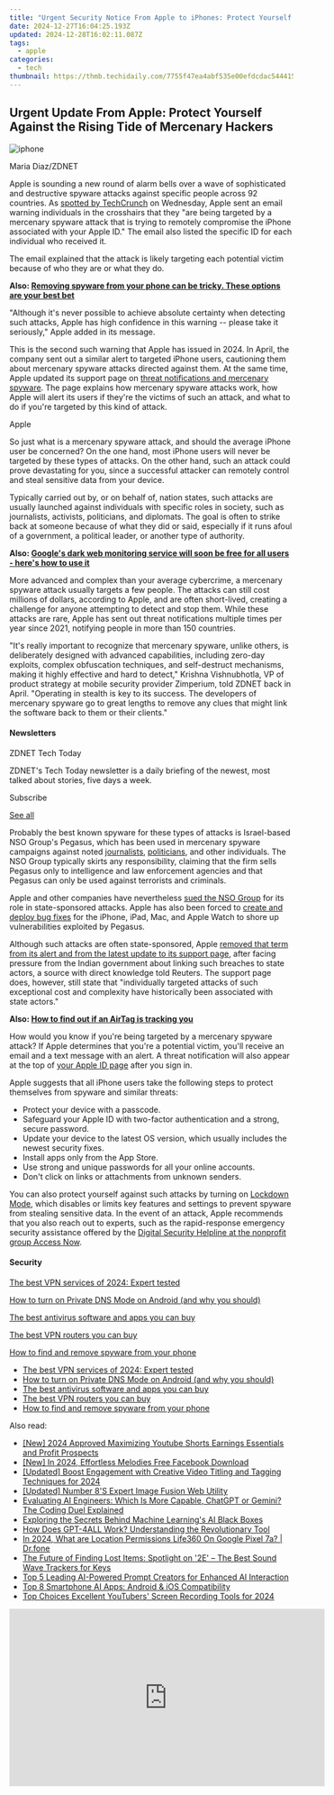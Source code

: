 ```yaml
---
title: "Urgent Security Notice From Apple to iPhones: Protect Yourself Against Rising Mercenary Spyware Risks."
date: 2024-12-27T16:04:25.193Z
updated: 2024-12-28T16:02:11.087Z
tags:
  - apple
categories:
  - tech
thumbnail: https://thmb.techidaily.com/7755f47ea4abf535e00efdcdac544415bc3009815aff334a960cff2517394707.png
---
```


## Urgent Update From Apple: Protect Yourself Against the Rising Tide of Mercenary Hackers

![iphone](https://www.zdnet.com/a/img/resize/218757de20007ed845ff38a08fe1e4815579f52b/2024/03/06/b88431d0-2712-4ddf-90c9-4abbe0da8485/iphone.jpg?auto=webp&width=1280)

Maria Diaz/ZDNET

Apple is sounding a new round of alarm bells over a wave of sophisticated and destructive spyware attacks against specific people across 92 countries. As [spotted by TechCrunch](https://techcrunch.com/2024/07/10/apple-alerts-iphone-users-in-98-countries-to-mercenary-spyware-attacks/) on Wednesday, Apple sent an email warning individuals in the crosshairs that they "are being targeted by a mercenary spyware attack that is trying to remotely compromise the iPhone associated with your Apple ID." The email also listed the specific ID for each individual who received it.

The email explained that the attack is likely targeting each potential victim because of who they are or what they do.

**Also: [Removing spyware from your phone can be tricky. These options are your best bet](https://www.zdnet.com/article/how-to-find-and-remove-spyware-from-your-phone/)**

"Although it's never possible to achieve absolute certainty when detecting such attacks, Apple has high confidence in this warning -- please take it seriously," Apple added in its message.

This is the second such warning that Apple has issued in 2024\. In April, the company sent out a similar alert to targeted iPhone users, cautioning them about mercenary spyware attacks directed against them. At the same time, Apple updated its support page on [threat notifications and mercenary spyware](https://support.apple.com/en-us/102174). The page explains how mercenary spyware attacks work, how Apple will alert its users if they're the victims of such an attack, and what to do if you're targeted by this kind of attack.

Apple

So just what is a mercenary spyware attack, and should the average iPhone user be concerned? On the one hand, most iPhone users will never be targeted by these types of attacks. On the other hand, such an attack could prove devastating for you, since a successful attacker can remotely control and steal sensitive data from your device.

Typically carried out by, or on behalf of, nation states, such attacks are usually launched against individuals with specific roles in society, such as journalists, activists, politicians, and diplomats. The goal is often to strike back at someone because of what they did or said, especially if it runs afoul of a government, a political leader, or another type of authority.

**Also: [Google's dark web monitoring service will soon be free for all users - here's how to use it](https://www.zdnet.com/article/googles-dark-web-monitoring-service-will-soon-be-free-for-users-heres-how-to-use-it/)**

More advanced and complex than your average cybercrime, a mercenary spyware attack usually targets a few people. The attacks can still cost millions of dollars, according to Apple, and are often short-lived, creating a challenge for anyone attempting to detect and stop them. While these attacks are rare, Apple has sent out threat notifications multiple times per year since 2021, notifying people in more than 150 countries.

"It's really important to recognize that mercenary spyware, unlike others, is deliberately designed with advanced capabilities, including zero-day exploits, complex obfuscation techniques, and self-destruct mechanisms, making it highly effective and hard to detect," Krishna Vishnubhotla, VP of product strategy at mobile security provider Zimperium, told ZDNET back in April. "Operating in stealth is key to its success. The developers of mercenary spyware go to great lengths to remove any clues that might link the software back to them or their clients." 

#### Newsletters

ZDNET Tech Today

ZDNET's Tech Today newsletter is a daily briefing of the newest, most talked about stories, five days a week.

 Subscribe

[See all](https://www.zdnet.com/newsletters/)

Probably the best known spyware for these types of attacks is Israel-based NSO Group's Pegasus, which has been used in mercenary spyware campaigns against noted [journalists](https://www.zdnet.com/article/nso-spyware-found-targeting-journalists-and-ngos-in-el-salvador/), [politicians](https://www.zdnet.com/article/nso-spyware-used-to-hack-polish-politicians-wife-of-khashoggi-un-war-crimes-investigator-and-more/), and other individuals. The NSO Group typically skirts any responsibility, claiming that the firm sells Pegasus only to intelligence and law enforcement agencies and that Pegasus can only be used against terrorists and criminals.

Apple and other companies have nevertheless [sued the NSO Group](https://www.zdnet.com/article/apple-sues-nso-group-over-pegasus-spyware/) for its role in state-sponsored attacks. Apple has also been forced to [create and deploy bug fixes](https://www.zdnet.com/article/apple-launches-bug-fixes-for-iphone-ipad-apple-watch-and-mac-to-combat-pegasus-spyware/) for the iPhone, iPad, Mac, and Apple Watch to shore up vulnerabilities exploited by Pegasus.

Although such attacks are often state-sponsored, Apple [removed that term from its alert and from the latest update to its support page](https://www.reuters.com/technology/cybersecurity/apple-warns-users-mercenary-spyware-attack-91-countries-including-india-et-2024-04-11/), after facing pressure from the Indian government about linking such breaches to state actors, a source with direct knowledge told Reuters. The support page does, however, still state that "individually targeted attacks of such exceptional cost and complexity have historically been associated with state actors."

**Also: [How to find out if an AirTag is tracking you](https://www.zdnet.com/article/how-to-find-out-if-an-airtag-is-tracking-you/)**

How would you know if you're being targeted by a mercenary spyware attack? If Apple determines that you're a potential victim, you'll receive an email and a text message with an alert. A threat notification will also appear at the top of [your Apple ID page](https://appleid.apple.com/) after you sign in.

Apple suggests that all iPhone users take the following steps to protect themselves from spyware and similar threats:

* Protect your device with a passcode.
* Safeguard your Apple ID with two-factor authentication and a strong, secure password.
* Update your device to the latest OS version, which usually includes the newest security fixes.
* Install apps only from the App Store.
* Use strong and unique passwords for all your online accounts.
* Don't click on links or attachments from unknown senders.

You can also protect yourself against such attacks by turning on [Lockdown Mode](https://www.zdnet.com/article/apple-previews-lockdown-mode-a-new-extreme-security-feature/), which disables or limits key features and settings to prevent spyware from stealing sensitive data. In the event of an attack, Apple recommends that you also reach out to experts, such as the rapid-response emergency security assistance offered by the [Digital Security Helpline at the nonprofit group Access Now](https://www.accessnow.org/help/).

#### Security

[The best VPN services of 2024: Expert tested](https://www.zdnet.com/article/best-vpn/ "The best VPN services of 2024: Expert tested")

[How to turn on Private DNS Mode on Android (and why you should)](https://www.zdnet.com/article/how-to-turn-on-private-dns-mode-on-android-and-why-you-should/ "How to turn on Private DNS Mode on Android (and why you should)")

[The best antivirus software and apps you can buy](https://www.zdnet.com/article/best-antivirus/ "The best antivirus software and apps you can buy")

[The best VPN routers you can buy](https://www.zdnet.com/article/best-vpn-router/ "The best VPN routers you can buy")

[How to find and remove spyware from your phone](https://www.zdnet.com/article/how-to-find-and-remove-spyware-from-your-phone/ "How to find and remove spyware from your phone")

* [The best VPN services of 2024: Expert tested](https://www.zdnet.com/article/best-vpn/ "The best VPN services of 2024: Expert tested")
* [How to turn on Private DNS Mode on Android (and why you should)](https://www.zdnet.com/article/how-to-turn-on-private-dns-mode-on-android-and-why-you-should/ "How to turn on Private DNS Mode on Android (and why you should)")
* [The best antivirus software and apps you can buy](https://www.zdnet.com/article/best-antivirus/ "The best antivirus software and apps you can buy")
* [The best VPN routers you can buy](https://www.zdnet.com/article/best-vpn-router/ "The best VPN routers you can buy")
* [How to find and remove spyware from your phone](https://www.zdnet.com/article/how-to-find-and-remove-spyware-from-your-phone/ "How to find and remove spyware from your phone")

<ins class="adsbygoogle"
     style="display:block"
     data-ad-format="autorelaxed"
     data-ad-client="ca-pub-7571918770474297"
     data-ad-slot="1223367746"></ins>

<ins class="adsbygoogle"
     style="display:block"
     data-ad-client="ca-pub-7571918770474297"
     data-ad-slot="8358498916"
     data-ad-format="auto"
     data-full-width-responsive="true"></ins>

<span class="atpl-alsoreadstyle">Also read:</span>
<div><ul>
<li><a href="https://youtube-web.techidaily.com/024-approved-maximizing-youtube-shorts-earnings-essentials-and-profit-prospects/"><u>[New] 2024 Approved Maximizing Youtube Shorts Earnings Essentials and Profit Prospects</u></a></li>
<li><a href="https://facebook-video-recording.techidaily.com/new-in-2024-effortless-melodies-free-facebook-download/"><u>[New] In 2024, Effortless Melodies Free Facebook Download</u></a></li>
<li><a href="https://facebook-record-videos.techidaily.com/updated-boost-engagement-with-creative-video-titling-and-tagging-techniques-for-2024/"><u>[Updated] Boost Engagement with Creative Video Titling and Tagging Techniques for 2024</u></a></li>
<li><a href="https://extra-support.techidaily.com/updated-number-8s-expert-image-fusion-web-utility/"><u>[Updated] Number 8'S Expert Image Fusion Web Utility</u></a></li>
<li><a href="https://tech-haven.techidaily.com/evaluating-ai-engineers-which-is-more-capable-chatgpt-or-gemini-the-coding-duel-explained/"><u>Evaluating AI Engineers: Which Is More Capable, ChatGPT or Gemini? The Coding Duel Explained</u></a></li>
<li><a href="https://tech-haven.techidaily.com/exploring-the-secrets-behind-machine-learnings-ai-black-boxes/"><u>Exploring the Secrets Behind Machine Learning's AI Black Boxes</u></a></li>
<li><a href="https://tech-haven.techidaily.com/how-does-gpt-4all-work-understanding-the-revolutionary-tool/"><u>How Does GPT-4ALL Work? Understanding the Revolutionary Tool</u></a></li>
<li><a href="https://phone-solutions.techidaily.com/in-2024-what-are-location-permissions-life360-on-google-pixel-7a-drfone-by-drfone-virtual-android/"><u>In 2024, What are Location Permissions Life360 On Google Pixel 7a? | Dr.fone</u></a></li>
<li><a href="https://techno-recovery.techidaily.com/the-future-of-finding-lost-items-spotlight-on-2e-the-best-sound-wave-trackers-for-keys/"><u>The Future of Finding Lost Items: Spotlight on '2E' – The Best Sound Wave Trackers for Keys</u></a></li>
<li><a href="https://tech-haven.techidaily.com/top-5-leading-ai-powered-prompt-creators-for-enhanced-ai-interaction/"><u>Top 5 Leading AI-Powered Prompt Creators for Enhanced AI Interaction</u></a></li>
<li><a href="https://tech-haven.techidaily.com/top-8-smartphone-ai-apps-android-and-ios-compatibility/"><u>Top 8 Smartphone AI Apps: Android & iOS Compatibility</u></a></li>
<li><a href="https://youtube-docs.techidaily.com/hoices-excellent-youtubers-screen-recording-tools-for-2024/"><u>Top Choices Excellent YouTubers' Screen Recording Tools for 2024</u></a></li>
</ul></div>

<!-- affiliate ads begin -->
<iframe width="560" height="315" src="https://www.youtube.com/embed/j5gTm5KxtQ0?si=onF1rBS2nEM5nLGg" title="YouTube video player" frameborder="0" allow="accelerometer; autoplay; clipboard-write; encrypted-media; gyroscope; picture-in-picture; web-share" referrerpolicy="strict-origin-when-cross-origin" allowfullscreen></iframe>
<!-- affiliate ads end -->

